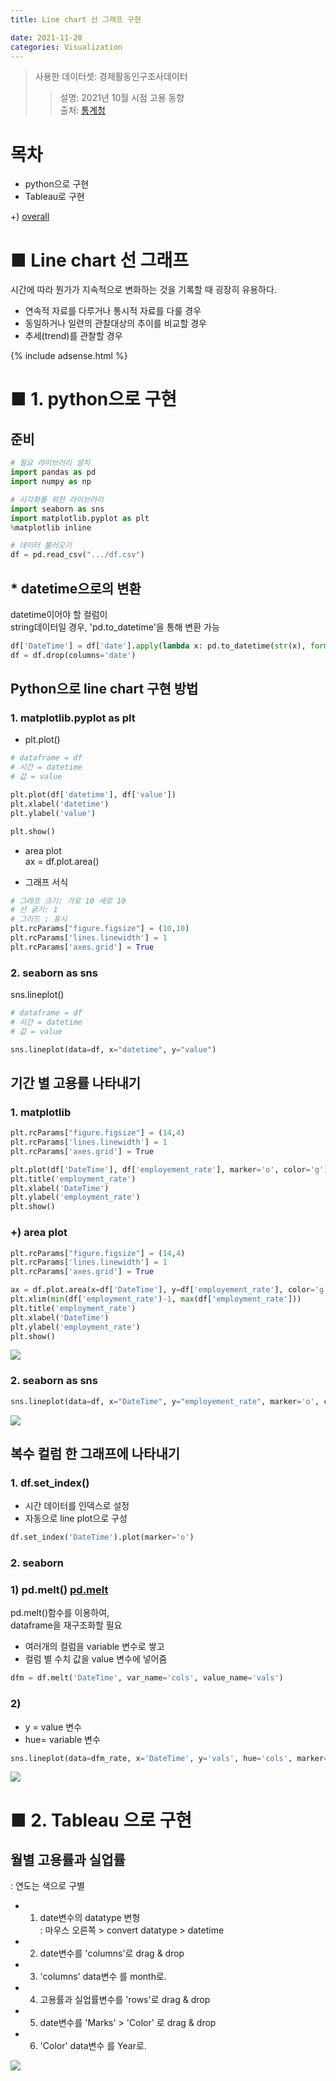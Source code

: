 ```yaml
---
title: Line chart 선 그래프 구현

date: 2021-11-28
categories: Visualization
---
```


> 사용한 데이터셋: 경제활동인구조사데이터<br>
>> 설명: 2021년 10월 시점 고용 동향<br>
>> 출처: [통계청](http://kostat.go.kr/portal/korea/kor_nw/1/3/2/index.board)

# 목차
- python으로 구현
- Tableau로 구현

+)  [overall](https://tododata101.github.io/visualization/%EB%8D%B0%EC%9D%B4%ED%84%B0%EA%B0%80%EC%8B%9C%ED%99%94Overall/)


# ■ Line chart 선 그래프
시간에 따라 뭔가가 지속적으로 변화하는 것을 기록할 때 굉장히 유용하다.<br>
- 연속적 자료를 다루거나 통시적 자료를 다룰 경우
- 동일하거나 일련의 관찰대상의 추이를 비교할 경우
- 추세(trend)를 관찰할 경우

{% include adsense.html %}

# ■ 1. python으로 구현
## 준비
```python
# 필요 라이브러리 설치
import pandas as pd
import numpy as np

# 시각화를 위한 라이브러리
import seaborn as sns
import matplotlib.pyplot as plt
%matplotlib inline

# 데이터 불러오기
df = pd.read_csv(".../df.csv")
```
## * datetime으로의 변환
datetime이어야 할 컬럼이<br>
string데이터일 경우,
'pd.to_datetime'을 통해 변환 가능

```python
df['DateTime'] = df['date'].apply(lambda x: pd.to_datetime(str(x), format='%Y.%m'))
df = df.drop(columns='date')
```

## Python으로 line chart 구현 방법

### 1. matplotlib.pyplot as plt 
- plt.plot()<br>

```python
# dataframe = df
# 시간 = datetime
# 값 = value

plt.plot(df['datetime'], df['value'])
plt.xlabel('datetime')
plt.ylabel('value')

plt.show()
```
- area plot<br>
ax = df.plot.area()


- 그래프 서식
```python
# 그래프 크기: 가로 10 세로 10
# 선 굵기: 1
# 그리드 : 표시
plt.rcParams["figure.figsize"] = (10,10)
plt.rcParams['lines.linewidth'] = 1
plt.rcParams['axes.grid'] = True 
```


### 2. seaborn as sns
sns.lineplot()
```python
# dataframe = df
# 시간 = datetime
# 값 = value

sns.lineplot(data=df, x="datetime", y="value")
```

## 기간 별 고용률 나타내기

### 1. matplotlib 
```python
plt.rcParams["figure.figsize"] = (14,4)
plt.rcParams['lines.linewidth'] = 1
plt.rcParams['axes.grid'] = True 

plt.plot(df['DateTime'], df['employement_rate'], marker='o', color='g')
plt.title('employment_rate')
plt.xlabel('DateTime')
plt.ylabel('employment_rate')
plt.show()
```
### +) area plot

```python
plt.rcParams["figure.figsize"] = (14,4)
plt.rcParams['lines.linewidth'] = 1
plt.rcParams['axes.grid'] = True 

ax = df.plot.area(x=df['DateTime'], y=df['employement_rate'], color='g')
plt.xlim(min(df['employment_rate')-1, max(df['employment_rate']))
plt.title('employment_rate')
plt.xlabel('DateTime')
plt.ylabel('employment_rate')
plt.show()
```

<img src="https://raw.githubusercontent.com/tododata101/tododata101.github.io/master/_posts/beforepost/area_chart.png">

### 2. seaborn as sns
```python
sns.lineplot(data=df, x="DateTime", y="employement_rate", marker='o', color='g')
```
<img src="https://raw.githubusercontent.com/tododata101/tododata101.github.io/master/_posts/beforepost/employement_rate.png">   

## 복수 컬럼 한 그래프에 나타내기

### 1. df.set_index()
- 시간 데이터를 인덱스로 설정<br>
- 자동으로 line plot으로 구성

```python
df.set_index('DateTime').plot(marker='o')
```
### 2. seaborn
### 1)  pd.melt() [pd.melt](https://pandas.pydata.org/docs/reference/api/pandas.melt.html)
pd.melt()함수를 이용하여, <br>
dataframe을 재구조화할 필요

- 여러개의 컬럼을 variable 변수로 쌓고
- 컬럼 별 수치 값을 value 변수에 넣어줌
```python
dfm = df.melt('DateTime', var_name='cols', value_name='vals')
```

### 2)
- y = value 변수
- hue= variable 변수
```python
sns.lineplot(data=dfm_rate, x='DateTime', y='vals', hue='cols', marker='o')
```
<img src="https://raw.githubusercontent.com/tododata101/tododata101.github.io/master/_posts/beforepost/multiple_line.png">

# ■ 2. Tableau 으로 구현

## 월별 고용률과 실업률
: 연도는 색으로 구별

- 1) date변수의 datatype 변형<br>
  : 마우스 오른쪽 > convert datatype > datetime
- 2) date변수를 'columns'로 drag & drop
- 3) 'columns' data변수 를 month로.
- 4) 고용률과 실업률변수를 'rows'로 drag & drop
- 5) date변수를 'Marks' > 'Color' 로 drag & drop
- 6) 'Color' data변수 를 Year로.

<img src="https://raw.githubusercontent.com/tododata101/tododata101.github.io/master/_posts/beforepost/tableau_line_emunem.png">



